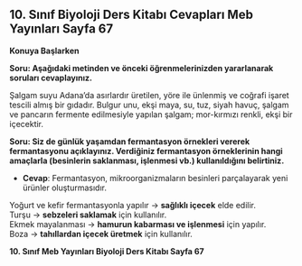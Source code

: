 ## 10. Sınıf Biyoloji Ders Kitabı Cevapları Meb Yayınları Sayfa 67

**Konuya Başlarken**

**Soru: Aşağıdaki metinden ve önceki öğrenmelerinizden yararlanarak soruları cevaplayınız.**

Şalgam suyu Adana’da asırlardır üretilen, yöre ile ünlenmiş ve coğrafi işaret tescili almış bir gıdadır. Bulgur unu, ekşi maya, su, tuz, siyah havuç, şalgam ve pancarın fermente edilmesiyle yapılan şalgam; mor-kırmızı renkli, ekşi bir içecektir.

**Soru: Siz de günlük yaşamdan fermantasyon örnekleri vererek fermantasyonu açıklayınız. Verdiğiniz fermantasyon örneklerinin hangi amaçlarla (besinlerin saklanması, işlenmesi vb.) kullanıldığını belirtiniz.**

* **Cevap**: Fermantasyon, mikroorganizmaların besinleri parçalayarak yeni ürünler oluşturmasıdır.

Yoğurt ve kefir fermantasyonla yapılır → **sağlıklı içecek** elde edilir.  
Turşu → **sebzeleri saklamak** için kullanılır.  
Ekmek mayalanması → **hamurun kabarması ve işlenmesi** için yapılır.  
Boza → **tahıllardan içecek üretmek** için kullanılır.

**10. Sınıf Meb Yayınları Biyoloji Ders Kitabı Sayfa 67**